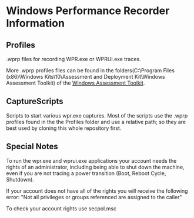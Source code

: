 # Windows Performance Recorder Information

## Profiles

.wprp files for recording WPR.exe or WPRUI.exe traces.

More .wprp profiles files can be found in the folders(C:\Program Files (x86)\Windows Kits\10\Assessment and Deployment Kit\Windows Assessment Toolkit) of the [Windows Assessment Toolkit](https://docs.microsoft.com/en-us/windows-hardware/get-started/adk-install).

## CaptureScripts

Scripts to start various wpr.exe captures. Most of the scripts use the .wprp profiles found in the the Profiles folder and use a relative path; so they are best used by cloning this whole repository first.

## Special Notes

To run the wpr.exe and wprui.exe applications your account needs the rights of an administrator, including being able to shut down the machine, even if you are not tracing a power transition (Boot, Reboot Cycle, Shutdown).

If your account does not have all of the rights you will receive the following error: "Not all privileges or groups referenced are assigned to the caller"

To check your account rights use secpol.msc
